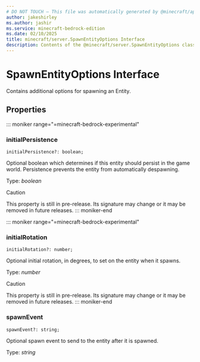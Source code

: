 ```yaml
---
# DO NOT TOUCH — This file was automatically generated by @minecraft/api-docs-generator, to report problems file an issue at https://github.com/Mojang/minecraft-scripting-libraries
author: jakeshirley
ms.author: jashir
ms.service: minecraft-bedrock-edition
ms.date: 02/10/2025
title: minecraft/server.SpawnEntityOptions Interface
description: Contents of the @minecraft/server.SpawnEntityOptions class.
---
```

# SpawnEntityOptions Interface

Contains additional options for spawning an Entity.

## Properties

::: moniker range="=minecraft-bedrock-experimental"
### **initialPersistence**
`initialPersistence?: boolean;`

Optional boolean which determines if this entity should persist in the game world. Persistence prevents the entity from automatically despawning.

Type: *boolean*

> [!CAUTION]
> This property is still in pre-release.  Its signature may change or it may be removed in future releases.
::: moniker-end

::: moniker range="=minecraft-bedrock-experimental"
### **initialRotation**
`initialRotation?: number;`

Optional initial rotation, in degrees, to set on the entity when it spawns.

Type: *number*

> [!CAUTION]
> This property is still in pre-release.  Its signature may change or it may be removed in future releases.
::: moniker-end

### **spawnEvent**
`spawnEvent?: string;`

Optional spawn event to send to the entity after it is spawned.

Type: *string*
